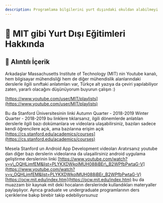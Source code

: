 ```yaml
---
description: Programlama bilgilerini yurt dışındaki okuldan alabilmeyi anlatır
---
```


# 🏫 MIT gibi Yurt Dışı Eğitimleri Hakkında

## 📰 Alıntılı İçerik

Arkadaşlar Massachusetts Institute of Technology \(MIT\) nin Youtube kanalı, hem bilgisayar mühendisliği hem de diğer mühendislik alanlarındaki derslerle ilgili sınıftaki anlatımları var, Türkçe alt yazıya da çeviri yapılabiliyor zaten, yararlı olacağını düşünüyorum buyurun çalışın :\)

[https://www.youtube.com/user/MIT/playlists](https://www.youtube.com/user/MIT/playlists)

Bu da Stanford Üniversitesinin linki Autumn Quarter - 2018-2019 Winter Quarter - 2018-2019 bu linklere tıklarsanız, ilgili dönemlerde anlatılan derslerle ilgili bazı dokümanlara ve videolara ulaşabilirsiniz, bazıları sadece kendi öğrencilere açık, ama bazılarına erişim açık [https://cs.stanford.edu/academics/courses](https://cs.stanford.edu/academics/courses)

Mesela Stanford un Android App Development videoları Aratırsanız youtube dan diğer bazı derslerin videolarına da ulaşailirsiniz android uygulama geliştirme derslerinin linki [https://www.youtube.com/watch?v=v\_OQHLjmfEM&list=PLYKXDWkoIMUH088iBEr\_B2WPfbPwtaG-V](https://www.youtube.com/watch?v=v_OQHLjmfEM&list=PLYKXDWkoIMUH088iBEr_B2WPfbPwtaG-V) [https://ocw.mit.edu/index.htm](https://ocw.mit.edu/index.htm) bu da muazzam bir kaynak mit deki hocaların derslerinde kullandıkları materyaller paylaşılıyor. Ayrıca graduate ve undergraduate programlarının ders içeriklerine bakıp birebir takip edebiliyorsunuz

